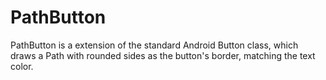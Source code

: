 # PathButton

PathButton is a extension of the standard Android Button class, which draws a Path with rounded sides as the button's border, matching the text color.